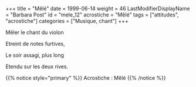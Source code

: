 +++
title = "Mêlé"
date = 1999-06-14
weight = 46
LastModifierDisplayName = "Barbara Post"
id = "mele_12"
acrostiche = "Mêlé"
tags = ["attitudes", "acrostiche"]
categories = ["Musique, chant"]
+++

Mêler le chant du violon

Etreint de notes furtives,

Le soir assagi, plus long

Etendu sur les deux rives.

{{% notice style="primary" %}}
Acrostiche : Mêlé
{{% /notice %}}
